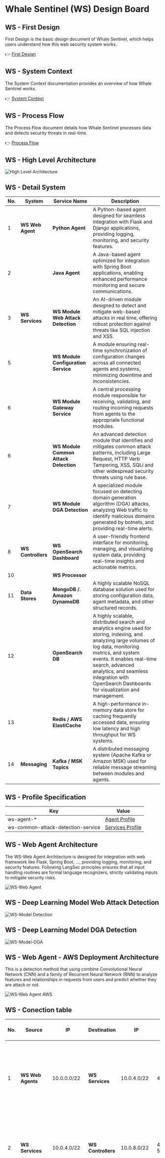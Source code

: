 # Whale Sentinel (WS) Design Board

## WS - First Design

First Design is the basic design document of Whale Sentinel, which helps users understand how this web security system works.

👉 [First Design](Whale-Sentinel-First-Design-Board.md)

## WS - System Context

The System Context documentation provides an overview of how Whale Sentinel works.

👉 [System Context](Whale-Sentinel-System-Context.md)

## WS - Process Flow

The Process Flow document details how Whale Sentinel processes data and detects security threats in real-time.

👉 [Process Flow](Whale-Sentinel-Process-Flow.md)

## WS - High Level Architecture

![High Level Architecture](https://github.com/YangYang-Research/whale-sentinel/blob/main/diagrams/Whale_Sentinel_High_Level_Architecture.png?raw=true)

## WS - Detail System

| **No.** | **System**            | **Service Name**                 | **Description**                                                                                           |
|---------|-----------------------|----------------------------------|-----------------------------------------------------------------------------------------------------------|
| 1       | **WS Web Agent**      | **Python Agent**                | A Python-based agent designed for seamless integration with Flask and Django applications, providing logging, monitoring, and security features. |
| 2       |                       | **Java Agent**                  | A Java-based agent optimized for integration with Spring Boot applications, enabling enhanced performance monitoring and secure communications. |
| 3       | **WS Services**        | **WS Module Web Attack Detection** | An AI-driven module designed to detect and mitigate web-based attacks in real time, offering robust protection against threats like SQL injection and XSS. |
| 5       |                       | **WS Module Configuration Service** | A module ensuring real-time synchronization of configuration changes across all connected agents and systems, minimizing downtime and inconsistencies. |
| 6       |                       | **WS Module Gateway Service** | A central processing module responsible for receiving, validating, and routing incoming requests from agents to the appropriate functional modules.|
| 6       |                       | **WS Module Common Attack Detection** | An advanced detection module that identifies and mitigates common attack patterns, including Large Request, HTTP Verb Tampering, XSS, SQLi and other widespread security threats using rule base. |
| 7       |                       | **WS Module DGA Detection** | A specialized module focused on detecting domain generation algorithm (DGA) attacks, analyzing Web traffic to identify malicious domains generated by botnets, and providing real-time alerts. |
| 8       | **WS Controllers**     | **WS OpenSearch Dashboard**                | A user-friendly frontend interface for monitoring, managing, and visualizing system data, providing real-time insights and actionable metrics. |
| 10       |                       | **WS Processor**       |  |
| 11       | **Data Stores**       | **MongoDB /. Amazon DynamoDB**   | A highly scalable NoSQL database solution used for storing configuration data, agent metadata, and other structured records. |
| 12       |                       | **OpenSearch DB**      | A highly scalable, distributed search and analytics engine used for storing, indexing, and analyzing large volumes of log data, monitoring metrics, and system events. It enables real-time search, advanced analytics, and seamless integration with OpenSearch Dashboards for visualization and management. |
| 13      |                       | **Redis / AWS ElastiCache**     | A high-performance in-memory data store for caching frequently accessed data, ensuring low latency and high throughput for WS systems. |
| 14      | **Messaging**         | **Kafka / MSK Topics**          | A distributed messaging system (Apache Kafka or Amazon MSK) used for reliable message streaming between modules and agents. |

## WS - Profile Specification

| Key | Value |
| --- | ----- |
| ws-agent-* | [Agent Profile](Whale-Sentinel-Profile-Specification.md#whale-sentinel-agent-profile) |
| ws-common-attack-detection-service | [Services Profile](Whale-Sentinel-Profile-Specification.md#whale-sentinel-service-profile) |

## WS - Web Agent Architecture

The WS-Web Agent Architecture is designed for integration with web framework like Flask, Spring Boot, ..., providing logging, monitoring, and security features. Following LangSec principles ensures that all input handling routines are formal language recognizers, strictly validating inputs to mitigate security risks.

![WS-Web Agent](https://github.com/YangYang-Research/whale-sentinel/blob/main/diagrams/Whale_Sentinel_Web_Agent_Architecture.png?raw=true)

## WS - Deep Learning Model Web Attack Detection 

![WS-Model Detection](https://github.com/YangYang-Research/whale-sentinel/blob/main/diagrams/Whale_Sentinel_Deep_Learning_Model_Attack_Detection.png?raw=true)

## WS - Deep Learning Model DGA Detection 
![WS-Model-DGA](https://github.com/YangYang-Research/whale-sentinel/blob/main/diagrams/Whale_Sentinel_Deep_Learning_Model_DGA_Detection.png?raw=true)

## WS - Web Agent - AWS Deployment Architecture

This is a detection method that using combine Convolutional Neural Network (CNN) and a family of Recurrent Neural Network (RNN) to analyze features and relationships in requests from users and predict whether they are attack or not.

![WS-Web Agent AWS](https://github.com/YangYang-Research/whale-sentinel/blob/main/diagrams/Whale_Sentinel_Web_Agent_AWS_Deployment_Architecture.png?raw=true)

## WS - Conection table

| **No.** | **Source**         | **IP**             | **Destination**            | **IP**                  | **Port** | **Protocols**   | **Purpose**                                                                 | **Number of IPs Assigned** |
|---------|--------------------|--------------------|----------------------------|-------------------------|----------|-----------------|-----------------------------------------------------------------------------|---------------------------|
| 1       | **WS Web Agents**    | 10.0.0.0/22        | **WS Services**             | 10.0.4.0/22             | 443      | HTTPS, TLS 1.2  | Connection between WS Web Agents and WS Services for secure communication, enabling logging, monitoring, and web attack detection, ... | 1024                      |
| 2       | **WS Services**      | 10.0.4.0/22        | **WS Controllers**          | 10.0.8.0/22             | 443 / 5000    | HTTPS, TLS 1.2  | Communication between WS Service and WS Controller to transmit monitoring data, system alerts, and control configurations. | 1024                      |
| 3       | **WS Services**      | 10.0.4.0/22        | **Kafka**                  | 10.0.12.0/24            | 9080     | HTTPS, TLS 1.2  | Enable secure, high-throughput data streaming between WS Service and Kafka, ensuring reliable message queuing and processing. | 1024                      |
| 4       | **WS Controllers**   | 10.0.8.0/22        | **Database MongoDB / Amazon DynamoDB** | 10.0.16.0/24            | 27017 / 9200 | HTTPS, TLS 1.2  | Secure connection from WS Controller to the database for accessing and storing configuration, monitoring logs, and application data. | 1024                        |
| 5       | **Kafka / MSK**     | 10.0.12.0/24       | **WS Controllers**          | 10.0.8.0/22             | 9080     | HTTPS, TLS 1.2  | Kafka communicates with WS Controller to push data such as logs, messages, and event triggers for further analysis and processing. | 256                       |
| 6       | **WS Controllers**   | 10.0.8.0/22        | **WS Service**             | 10.0.4.0/22             | 443      | HTTPS, TLS 1.2  | WS Controller communicates with WS Service to manage service configurations, control system states, and update monitoring parameters. | 1024                        |

## 🧭 VPC Network Overview

| VPC Name        | CIDR Block     | Total IPs (usable) |
|-----------------|----------------|---------------------|
| VPC Services     | `10.0.4.0/22`   | 1024 (~1019 usable) |
| VPC Controllers  | `10.0.8.0/22`   | 1024 (~1019 usable) |

---

## 📐 Subnet Plan for VPC Services (`10.0.4.0/22`)

| Subnet Name           | CIDR Block      | Type     | Availability Zone     | Notes                             |
|-----------------------|------------------|----------|------------------------|-----------------------------------|
| services-public-a     | `10.0.4.0/26`     | Public   | ap-southeast-1a        | For NAT Gateway, ALB, Bastion     |
| services-private-a    | `10.0.4.64/26`    | Private  | ap-southeast-1a        | Application containers, EC2       |
| services-private-b    | `10.0.4.128/26`   | Private  | ap-southeast-1b        | RDS replica, service failover     |
| services-private-c    | `10.0.4.192/26`   | Private  | ap-southeast-1c        | Backup, EFS, internal services    |

> Remaining free IP ranges: `10.0.5.0` – `10.0.7.255` (~768 IPs)

---

## 📐 Subnet Plan for VPC Controllers (`10.0.8.0/22`)

| Subnet Name              | CIDR Block      | Type     | Availability Zone     | Notes                               |
|--------------------------|------------------|----------|------------------------|-------------------------------------|
| controllers-public-a     | `10.0.8.0/26`     | Public   | ap-southeast-1a        | For NAT Gateway, ALB, Bastion       |
| controllers-private-a    | `10.0.8.64/26`    | Private  | ap-southeast-1a        | Controller services, EC2            |
| controllers-private-b    | `10.0.8.128/26`   | Private  | ap-southeast-1b        | HA controller, DB replica           |
| controllers-private-c    | `10.0.8.192/26`   | Private  | ap-southeast-1c        | EFS, monitoring, worker services    |

> Remaining free IP ranges: `10.0.9.0` – `10.0.11.255` (~768 IPs)

---

## ✅ Notes

- Each `/26` subnet provides 64 IPs, 59 usable after AWS reserves 5.
- Subnets are distributed across multiple AZs for high availability (HA).
- Public subnets require an **Internet Gateway**.
- Private subnets typically use **NAT Gateway** or **VPC Peering** for outbound access.
- Leave remaining CIDR ranges for future expansion or multi-AZ setup.

## WS - Security SDLC

### Application

Implementing Language-theoretic Security (LangSec) in application development involves designing input-handling routines as formal language recognizers, ensuring that all inputs are strictly validated and parsed according to well-defined grammars, thereby mitigating vulnerabilities and enhancing overall security.

- All data is validated at both the frontend and backend.
  - Text input / output
    - All data is validated at both the frontend and backend, and special characters are filtered and removed. ``!` @ # $ % ^ & * () - _ = + { } [ ] | \ : ; " ' < > , . ? / ~ \``
    - Use prepared statements (also known as parameterized queries) to prevent SQL Injection.
    - Ensure data is encoded before it is sent back to the application.
    - Do not display detailed error messages in the application. Instead, show a general error message or redirect users to an error page.
    - Masking sensitive information, such as passwords and personally identifiable information (PII).
  - File upload
    - Whitelist file extensions (e.g., pdf, png, jpg, etc.).
    - Check the end of the file name string against the whitelist to validate the file extension.
    - Check the metadata header of the file to validate the file type.
    - Check the file size does not exceed 25MB.
    - Create a random name for the file before saving it.
    - Save the file to the specified directory.
-  Check authentication and authorization before performing any action.
-  Use the GET method to retrieve data and the POST method to update data.

### Network 

- By default, deny all connections. Allow connections only when needed.
- All connections are encrypted in transit using HTTPS and at least TLS 1.2 for secure communication.
- Use SFTP with TLS 1.2 or above for file transfers.

### Data

- Classify and label sensitive information, such as passwords and personally identifiable information (PII).
- Enable data encryption features when storing data on AWS services such as RDS, S3, ElastiCache, ..., or other cloud services.
- Encrypt all backup data.

### Cryptography

- Implement strong cryptographic practices.
  - Strong Hash Algorithms : SHA-256, SHA-3, BLAKE2, BLAKE2.
  - Strong Encryption Algorithms : AES 256/GCM/NoPadding, RSA 2048, ECC.
- Use AES256 to encryption E2E message with sensitve data when transfer.
- Use PGP to encryption file when tranfer.
- Use SHA256withRSA for request signing.
- Use JWT with RS256 (RSA Signature with SHA-256) for REST API authentication with a secret key length of 2048 bits or RSA 2048 for public and private keys.
- Follow the X.509 Version 3 Certificate format for certificates.

### Key Management

|AWS Service | Key Name - Alias | Type | Alogrithm | Rotation (days) | Description |
|------------|------|----------|----------|----------|-------------|
|aws/secretsmanager |aws/whale-sentinel/internal-services| API Key | N/A | 365 | API key used for authentication between internal whale-sentinel services to ensure secure service-to-service communication. | 
| aws/kms | aws/whale-sentinel/rds | Encryption & descryption key | AES-256 | 365 | RDS encryption and descryption |

## Automation 

### DevSecOps 

Implementing DevSecOps in application development involves integrating security practices into the DevOps workflow, ensuring that security is considered at every stage of the software development lifecycle, from planning and coding to testing, deployment, and maintenance.

![DevSecOps](https://github.com/YangYang-Research/whale-sentinel/blob/main/diagrams/Whale_Sentinel_DevSecOps_Architecture.png?raw=true)

### MLSecOps

Implementing MLSecOps in developing and training AI models involves integrating security practices into the machine learning lifecycle, ensuring that data, models, and infrastructure are protected at every stage, from data collection and preprocessing to model training, deployment, and monitoring.

![MLSecOps](https://github.com/YangYang-Research/whale-sentinel/blob/main/diagrams/Whale_Sentinel_MLSecOps_Architecture.png?raw=true)
